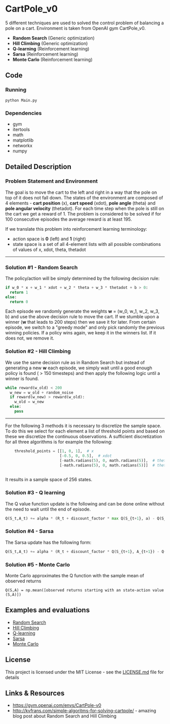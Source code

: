 # CartPole_v0
5 different techniques are used to solved the control problem of balancing a pole on a cart. Environment is taken from OpenAI gym
CartPole_v0.

* **Random Search** (Generic optimization)
* **Hill Climbing** (Generic optimization)
* **Q-learning** (Reinforcement learning)
* **Sarsa** (Reinforcement learning)
* **Monte Carlo** (Reinforcement learning)


## Code

### Running
```
python Main.py
```

### Dependencies
*  gym
*  itertools
*  math
*  matplotlib
*  networkx
*  numpy

## Detailed Description
### Problem Statement and Environment
The goal is to move the cart to the left and right in a way that the pole on top of it does not fall down. The states 
of the environment are composed of 4 elements - **cart position** (x), **cart speed** (xdot),
**pole angle** (theta) and **pole angular velocity** (thetadot). For each time step when the pole is still on the cart
we get a reward of 1. The problem is considered to be solved if for 100 consecutive
episodes the average reward is at least 195.


If we translate this problem into reinforcement learning terminology:
* action space is **0** (left) and **1** (right)
* state space is a set of all 4-element lists with all possible combinations of values of x, xdot, theta, thetadot

---
### Solution #1 - Random Search
The policy/action will be simply determined by the following decision rule:

```python
if w_0 * x + w_1 * xdot + w_2 * theta + w_3 * thetadot + b > 0: 
  return 1
else:
  return 0
```

Each episode we randomly generate the weights **w** = (w_0, w_1, w_2, w_3, b) and use the above decision rule to
move the cart. If we stumble upon a winner (**w** that leads to 200 steps) then we save it for later. From certain episode,
we switch to a "greedy mode" and only pick randomly the previous winning policies. If a policy wins again, we keep it in the 
winners list. If it does not, we remove it.



### Solution #2 - Hill Climbing
We use the same decision rule as in Random Search but instead of generating a new **w** each episode, we simply
wait until a good enough policy is found ( > 150 timesteps) and then apply the following logic until a winner is found.

```python
while reward(w_old) < 200
  w_new = w_old + random_noise
  if reward(w_new) > reward(w_old):
    w_old = w_new
  else:
    pass
```


---
For the following 3 methods it is necessary to discretize the sample space. To do this we select for each
element a list of threshold points and based on these we discretize the continuous observations. A sufficient discretization
for all three algorithms is for example the following:

```python
    threshold_points = [[1, 0, 1],  # x
                        [-0.5, 0, 0.5],  # xdot
                        [-math.radians(5), 0, math.radians(5)],  # theta
                        [-math.radians(5), 0, math.radians(5)]]  # thetadot
                      
```
It results in a sample space of 256 states.

### Solution #3 - Q learning
The Q value function update is the following and can be done online without the need to wait until the end of episode.

```python
Q(S_t,A_t) += alpha * (R_t + discount_factor * max Q(S_{t+1}, a) - Q(S_t,A_t))

```


### Solution #4 - Sarsa
The Sarsa update has the following form:
```python
Q(S_t,A_t) += alpha * (R_t + discount_factor * Q(S_{t+1}, A_{t+1}) - Q(S_t,A_t))

```


### Solution #5 - Monte Carlo

Monte Carlo approximates the Q function with the sample mean of observed returns
```
Q(S,A) = np.mean([observed returns starting with an state-action value (S,A)])
```
## Examples and evaluations
* [Random Search](https://gym.openai.com/evaluations/eval_UAQHInPMQR2cWVNJfmSwTg)
* [Hill Climbing](https://gym.openai.com/evaluations/eval_OyTa0n1vRUSqAPLJXrSBfA)
* [Q-learning](https://gym.openai.com/evaluations/eval_gT2ZDu1BT0iCB2LQkAJIlQ)
* [Sarsa](https://gym.openai.com/evaluations/eval_Yj0ikfI5Tw2K33LNATJezQ)
* [Monte Carlo](https://gym.openai.com/evaluations/eval_2QlLOTqlQgyAAWphHkGTQ)

## License
This project is licensed under the MIT License - see the [LICENSE.md](LICENSE.md) file for details

## Links & Resources
* https://gym.openai.com/envs/CartPole-v0
* http://kvfrans.com/simple-algoritms-for-solving-cartpole/ - amazing blog post about Random Search and Hill Climbing
